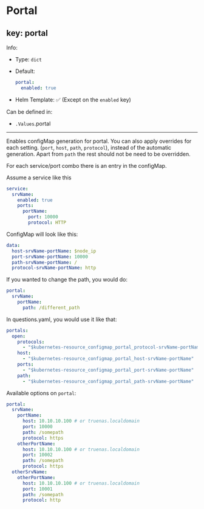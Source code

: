 # Portal

## key: portal

Info:

- Type: `dict`
- Default:

  ```yaml
  portal:
    enabled: true
  ```

- Helm Template: ✅ (Except on the `enabled` key)

Can be defined in:

- `.Values`.portal

---

Enables configMap generation for portal. You can also apply overrides for each setting.
(`port`, `host`, `path`, `protocol`), instead of the automatic generation.
Apart from `path` the rest should not be need to be overridden.

For each service/port combo there is an entry in the configMap.

Assume a service like this

```yaml
service:
  srvName:
    enabled: true
    ports:
      portName:
        port: 10000
        protocol: HTTP
```

ConfigMap will look like this:

```yaml
data:
  host-srvName-portName: $node_ip
  port-srvName-portName: 10000
  path-srvName-portName: /
  protocol-srvName-portName: http
```

If you wanted to change the path, you would do:

```yaml
portal:
  srvName:
    portName:
      path: /different_path
```

In questions.yaml, you would use it like that:

```yaml
portals:
  open:
    protocols:
      - "$kubernetes-resource_configmap_portal_protocol-srvName-portName"
    host:
      - "$kubernetes-resource_configmap_portal_host-srvName-portName"
    ports:
      - "$kubernetes-resource_configmap_portal_port-srvName-portName"
    path:
      - "$kubernetes-resource_configmap_portal_path-srvName-portName"
```

Available options on `portal`:

```yaml
portal:
  srvName:
    portName:
      host: 10.10.10.100 # or truenas.localdomain
      port: 10000
      path: /somepath
      protocol: https
    otherPortName:
      host: 10.10.10.100 # or truenas.localdomain
      port: 10002
      path: /somepath
      protocol: https
  otherSrvName:
    otherPortName:
      host: 10.10.10.100 # or truenas.localdomain
      port: 10001
      path: /somepath
      protocol: http
```
